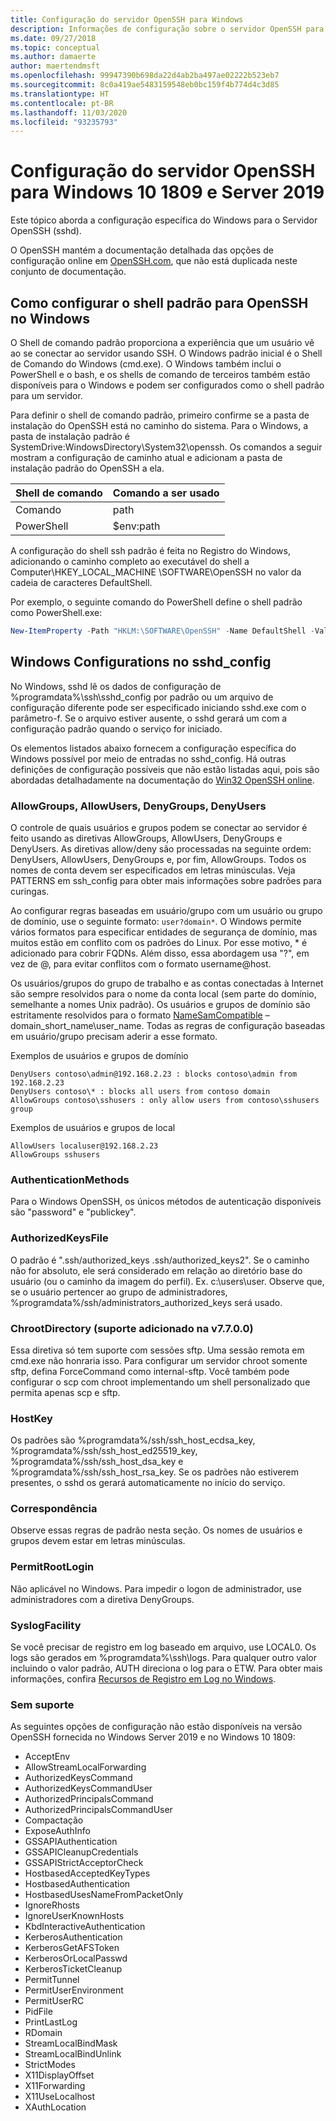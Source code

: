 ```yaml
---
title: Configuração do servidor OpenSSH para Windows
description: Informações de configuração sobre o servidor OpenSSH para Windows 10 1809 e Server 2019.
ms.date: 09/27/2018
ms.topic: conceptual
ms.author: damaerte
author: maertendmsft
ms.openlocfilehash: 99947390b698da22d4ab2ba497ae02222b523eb7
ms.sourcegitcommit: 8c0a419ae5483159548eb0bc159f4b774d4c3d85
ms.translationtype: HT
ms.contentlocale: pt-BR
ms.lasthandoff: 11/03/2020
ms.locfileid: "93235793"
---
```

# <a name="openssh-server-configuration-for-windows-10-1809-and-server-2019"></a>Configuração do servidor OpenSSH para Windows 10 1809 e Server 2019

Este tópico aborda a configuração específica do Windows para o Servidor OpenSSH (sshd).

O OpenSSH mantém a documentação detalhada das opções de configuração online em [OpenSSH.com](https://www.openssh.com/manual.html), que não está duplicada neste conjunto de documentação.

## <a name="configuring-the-default-shell-for-openssh-in-windows"></a>Como configurar o shell padrão para OpenSSH no Windows

O Shell de comando padrão proporciona a experiência que um usuário vê ao se conectar ao servidor usando SSH.
O Windows padrão inicial é o Shell de Comando do Windows (cmd.exe).
O Windows também inclui o PowerShell e o bash, e os shells de comando de terceiros também estão disponíveis para o Windows e podem ser configurados como o shell padrão para um servidor.

Para definir o shell de comando padrão, primeiro confirme se a pasta de instalação do OpenSSH está no caminho do sistema.
Para o Windows, a pasta de instalação padrão é SystemDrive:WindowsDirectory\System32\openssh.
Os comandos a seguir mostram a configuração de caminho atual e adicionam a pasta de instalação padrão do OpenSSH a ela.

Shell de comando | Comando a ser usado
------------- | --------------
Comando | path
PowerShell | $env:path

A configuração do shell ssh padrão é feita no Registro do Windows, adicionando o caminho completo ao executável do shell a Computer\HKEY_LOCAL_MACHINE \SOFTWARE\OpenSSH no valor da cadeia de caracteres DefaultShell.

Por exemplo, o seguinte comando do PowerShell define o shell padrão como PowerShell.exe:

```powershell
New-ItemProperty -Path "HKLM:\SOFTWARE\OpenSSH" -Name DefaultShell -Value "C:\Windows\System32\WindowsPowerShell\v1.0\powershell.exe" -PropertyType String -Force
```

## <a name="windows-configurations-in-sshd_config"></a>Windows Configurations no sshd_config

No Windows, sshd lê os dados de configuração de %programdata%\ssh\sshd_config por padrão ou um arquivo de configuração diferente pode ser especificado iniciando sshd.exe com o parâmetro-f.
Se o arquivo estiver ausente, o sshd gerará um com a configuração padrão quando o serviço for iniciado.

Os elementos listados abaixo fornecem a configuração específica do Windows possível por meio de entradas no sshd_config.
Há outras definições de configuração possíveis que não estão listadas aqui, pois são abordadas detalhadamente na documentação do [Win32 OpenSSH online](https://github.com/powershell/win32-openssh/wiki).


### <a name="allowgroups-allowusers-denygroups-denyusers"></a>AllowGroups, AllowUsers, DenyGroups, DenyUsers

O controle de quais usuários e grupos podem se conectar ao servidor é feito usando as diretivas AllowGroups, AllowUsers, DenyGroups e DenyUsers.
As diretivas allow/deny são processadas na seguinte ordem: DenyUsers, AllowUsers, DenyGroups e, por fim, AllowGroups.
Todos os nomes de conta devem ser especificados em letras minúsculas.
Veja PATTERNS em ssh_config para obter mais informações sobre padrões para curingas.

Ao configurar regras baseadas em usuário/grupo com um usuário ou grupo de domínio, use o seguinte formato: ``` user?domain* ```.
O Windows permite vários formatos para especificar entidades de segurança de domínio, mas muitos estão em conflito com os padrões do Linux.
Por esse motivo, * é adicionado para cobrir FQDNs.
Além disso, essa abordagem usa "?", em vez de @, para evitar conflitos com o formato username@host.

Os usuários/grupos do grupo de trabalho e as contas conectadas à Internet são sempre resolvidos para o nome da conta local (sem parte do domínio, semelhante a nomes Unix padrão).
Os usuários e grupos de domínio são estritamente resolvidos para o formato [NameSamCompatible](/windows/desktop/api/secext/ne-secext-extended_name_format) – domain_short_name\user_name.
Todas as regras de configuração baseadas em usuário/grupo precisam aderir a esse formato.

Exemplos de usuários e grupos de domínio

```
DenyUsers contoso\admin@192.168.2.23 : blocks contoso\admin from 192.168.2.23
DenyUsers contoso\* : blocks all users from contoso domain
AllowGroups contoso\sshusers : only allow users from contoso\sshusers group
```

Exemplos de usuários e grupos de local

```
AllowUsers localuser@192.168.2.23
AllowGroups sshusers
```

### <a name="authenticationmethods"></a>AuthenticationMethods

Para o Windows OpenSSH, os únicos métodos de autenticação disponíveis são "password" e "publickey".

### <a name="authorizedkeysfile"></a>AuthorizedKeysFile

O padrão é ".ssh/authorized_keys .ssh/authorized_keys2". Se o caminho não for absoluto, ele será considerado em relação ao diretório base do usuário (ou o caminho da imagem do perfil). Ex. c:\users\user. Observe que, se o usuário pertencer ao grupo de administradores, %programdata%/ssh/administrators_authorized_keys será usado.

### <a name="chrootdirectory-support-added-in-v7700"></a>ChrootDirectory (suporte adicionado na v7.7.0.0)

Essa diretiva só tem suporte com sessões sftp. Uma sessão remota em cmd.exe não honraria isso. Para configurar um servidor chroot somente sftp, defina ForceCommand como internal-sftp. Você também pode configurar o scp com chroot implementando um shell personalizado que permita apenas scp e sftp.

### <a name="hostkey"></a>HostKey

Os padrões são %programdata%/ssh/ssh_host_ecdsa_key, %programdata%/ssh/ssh_host_ed25519_key, %programdata%/ssh/ssh_host_dsa_key e %programdata%/ssh/ssh_host_rsa_key. Se os padrões não estiverem presentes, o sshd os gerará automaticamente no início do serviço.

### <a name="match"></a>Correspondência

Observe essas regras de padrão nesta seção. Os nomes de usuários e grupos devem estar em letras minúsculas.

### <a name="permitrootlogin"></a>PermitRootLogin

Não aplicável no Windows. Para impedir o logon de administrador, use administradores com a diretiva DenyGroups.

### <a name="syslogfacility"></a>SyslogFacility

Se você precisar de registro em log baseado em arquivo, use LOCAL0. Os logs são gerados em %programdata%\ssh\logs.
Para qualquer outro valor incluindo o valor padrão, AUTH direciona o log para o ETW. Para obter mais informações, confira [Recursos de Registro em Log no Windows](https://github.com/PowerShell/Win32-OpenSSH/wiki/Logging-Facilities).

### <a name="not-supported"></a>Sem suporte

As seguintes opções de configuração não estão disponíveis na versão OpenSSH fornecida no Windows Server 2019 e no Windows 10 1809:

* AcceptEnv
* AllowStreamLocalForwarding
* AuthorizedKeysCommand
* AuthorizedKeysCommandUser
* AuthorizedPrincipalsCommand
* AuthorizedPrincipalsCommandUser
* Compactação
* ExposeAuthInfo
* GSSAPIAuthentication
* GSSAPICleanupCredentials
* GSSAPIStrictAcceptorCheck
* HostbasedAcceptedKeyTypes
* HostbasedAuthentication
* HostbasedUsesNameFromPacketOnly
* IgnoreRhosts
* IgnoreUserKnownHosts
* KbdInteractiveAuthentication
* KerberosAuthentication
* KerberosGetAFSToken
* KerberosOrLocalPasswd
* KerberosTicketCleanup
* PermitTunnel
* PermitUserEnvironment
* PermitUserRC
* PidFile
* PrintLastLog
* RDomain
* StreamLocalBindMask
* StreamLocalBindUnlink
* StrictModes
* X11DisplayOffset
* X11Forwarding
* X11UseLocalhost
* XAuthLocation
